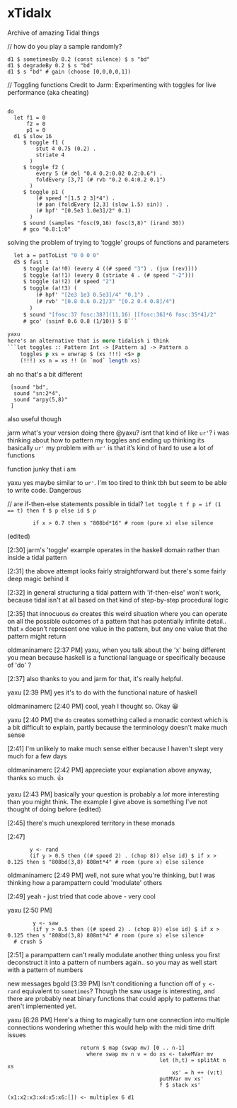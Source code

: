 # xTidalx
Archive of amazing Tidal things

// how do you play a sample randomly? 
```
d1 $ sometimesBy 0.2 (const silence) $ s "bd"
d1 $ degradeBy 0.2 $ s "bd"
d1 $ s "bd" # gain (choose [0,0,0,0,1])
```

// Toggling functions
Credit to Jarm:
Experimenting with toggles for live performance (aka cheating)
```let toggle t f p = if (1 == t) then f $ p else id $ p

do
  let f1 = 0
      f2 = 0
      p1 = 0
  d1 $ slow 16
     $ toggle f1 (
         stut 4 0.75 (0.2) .
         striate 4
       )
     $ toggle f2 (
         every 5 (# del "0.4 0.2:0.02 0.2:0.6") .
         foldEvery [3,7] (# rvb "0.2 0.4:0.2 0.1")
       )
     $ toggle p1 (
         (# speed "[1.5 2 3]*4") .
         (# pan (foldEvery [2,3] (slow 1.5) sin)) .
         (# hpf' "[0.5e3 1.0e3]/2" 0.1)
       )
     $ sound (samples "fosc(9,16) fosc(3,8)" (irand 30))
     # gco "0.8:1:0"
```
solving the problem of trying to ‘toggle’ groups of functions and parameters

```do
  let a = patToList "0 0 0 0"
  d5 $ fast 1
     $ toggle (a!!0) (every 4 ((# speed "3") . (jux (rev))))
     $ toggle (a!!1) (every 8 (striate 4 . (# speed "-2")))
     $ toggle (a!!2) (# speed "2")
     $ toggle (a!!3) (
         (# hpf' "[2e3 1e3 0.5e3]/4" "0.1") .
         (# rvb' "[0.8 0.6 0.2]/3" "[0.2 0.4 0.8]/4")
       )
     $ sound "[fosc:37 fosc:38?](11,16) [[fosc:36]*6 fosc:35*4]/2"
     # gco' (ssinf 0.6 0.8 (1/10)) 5 8```
     
yaxu
here's an alternative that is more tidalish i think
```let toggles :: Pattern Int -> [Pattern a] -> Pattern a
    toggles p xs = unwrap $ (xs !!!) <$> p
    (!!!) xs n = xs !! (n `mod` length xs)
```
ah no that's a bit different
 ```d1 $ toggles "0 <1 2>"
  [sound "bd",
   sound "sn:2*4",
   sound "arpy(5,8)"
  ]
```
also useful though


jarm
what's your version doing there @yaxu? isnt that kind of like `ur'`? i was thinking about how to pattern my toggles and ending up thinking its basically `ur'` my problem with `ur'` is that it’s kind of hard to use a lot of functions

function junky that i am

yaxu
yes maybe similar to `ur'`. I'm too tired to think tbh but seem to be able to write code. Dangerous

// are if-then-else statements possible in tidal? 
```let toggle t f p = if (1 == t) then f $ p else id $ p```

```d1 $ do x <- scale 0.1 0.9 sine1
        if x > 0.7 then s "808bd*16" # room (pure x) else silence
```
(edited)


[2:30] 
jarm's 'toggle' example operates in the haskell domain rather than inside a tidal pattern


[2:31] 
the above attempt looks fairly straightforward but there's some fairly deep magic behind it


[2:32] 
in general structuring a tidal pattern with 'if-then-else' won't work, because tidal isn't at all based on that kind of step-by-step procedural logic


[2:35] 
that innocuous `do` creates this weird situation where you can operate on all the possible outcomes of a pattern that has potentially infinite detail.. that `x` doesn't represent one value in the pattern, but any one value that the pattern might return


oldmaninamerc [2:37 PM] 
yaxu, when you talk about the 'x' being different you mean because haskell is a functional language or specifically because of 'do' ?


[2:37] 
also thanks to you and jarm for that, it's really helpful.


yaxu [2:39 PM] 
yes it's to do with the functional nature of haskell


oldmaninamerc [2:40 PM] 
cool, yeah I thought so. Okay :grinning:


yaxu [2:40 PM] 
the `do` creates something called a monadic context which is a bit difficult to explain, partly because the terminology doesn't make much sense


[2:41] 
I'm unlikely to make much sense either because I haven't slept very much for a few days


oldmaninamerc [2:42 PM] 
appreciate your explanation above anyway, thanks so much. :+1:


yaxu [2:43 PM] 
basically your question is probably a *lot* more interesting than you might think. The example I give above is something I've not thought of doing before (edited)


[2:45] 
there's much unexplored territory in these monads


[2:47] 
 ```d1 $ do x <- slow 8 $ scale 0.1 0.9 sine1
        y <- rand
        (if y > 0.5 then ((# speed 2) . (chop 8)) else id) $ if x > 0.125 then s "808bd(3,8) 808mt*4" # room (pure x) else silence
```


oldmaninamerc [2:49 PM] 
well, not sure what you're thinking, but I was thinking how a parampattern could 'modulate' others


[2:49] 
yeah - just tried that code above - very cool


yaxu [2:50 PM] 
```d1 $ do x <- slow 8 $ scale 0.1 0.9 sine1
        y <- saw
        (if y > 0.5 then ((# speed 2) . (chop 8)) else id) $ if x > 0.125 then s "808bd(3,8) 808mt*4" # room (pure x) else silence
  # crush 5
```


[2:51] 
a parampattern can't really modulate another thing unless you first deconstruct it into a pattern of numbers again.. so you may as well start with a pattern of numbers


new messages
bgold [3:39 PM] 
Isn't conditioning a function off of `y <- rand` equivalent to `sometimes`?  Though the saw usage is interesting, and there are probably neat binary functions that could apply to patterns that aren't implemented yet.

yaxu [6:28 PM] 
Here's a thing to magically turn one connection into multiple connections
wondering whether this would help with the midi time drift issues
```let multiplex n f = do mv <- newMVar $ replicate n silence
                       return $ map (swap mv) [0 .. n-1]
                         where swap mv n v = do xs <- takeMVar mv
                                                let (h,t) = splitAt n xs
                                                    xs' = h ++ (v:t)
                                                putMVar mv xs'
                                                f $ stack xs'

(x1:x2:x3:x4:x5:x6:[]) <- multiplex 6 d1
```
